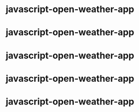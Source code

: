 # javascript-open-weather-app
# javascript-open-weather-app
# javascript-open-weather-app
# javascript-open-weather-app
# javascript-open-weather-app
